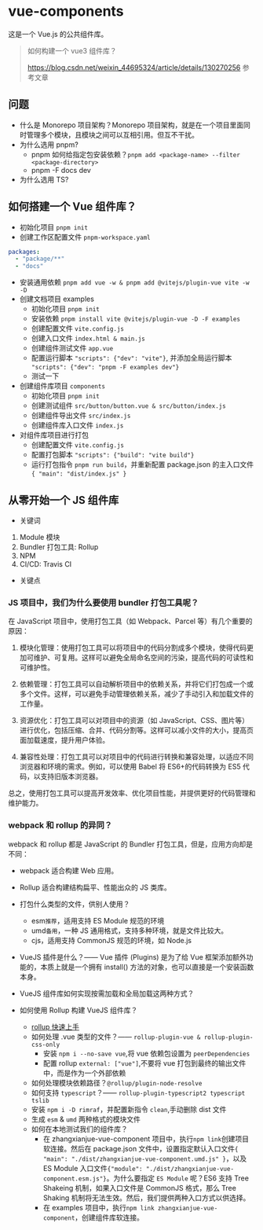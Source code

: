 # vue-components

这是一个 Vue.js 的公共组件库。

> 如何构建一个 vue3 组件库？
>
> https://blog.csdn.net/weixin_44695324/article/details/130270256 参考文章

## 问题

- 什么是 Monorepo 项目架构？Monorepo 项目架构，就是在一个项目里面同时管理多个模块，且模块之间可以互相引用。但互不干扰。
- 为什么选用 pnpm?
  - pnpm 如何给指定包安装依赖？`pnpm add <package-name> --filter <package-directory>`
  - pnpm -F docs dev
- 为什么选用 TS?

## 如何搭建一个 Vue 组件库？

- 初始化项目 `pnpm init`
- 创建工作区配置文件 `pnpm-workspace.yaml`

```yaml
packages:
  - "package/**"
  - "docs"
```

- 安装通用依赖 `pnpm add vue -w & pnpm add @vitejs/plugin-vue vite -w -D`
- 创建文档项目 examples
  - 初始化项目 `pnpm init`
  - 安装依赖 `pnpm install vite @vitejs/plugin-vue -D -F examples`
  - 创建配置文件 `vite.config.js`
  - 创建入口文件 `index.html & main.js`
  - 创建组件测试文件 `app.vue`
  - 配置运行脚本 `"scripts": {"dev": "vite"}`, 并添加全局运行脚本 `"scripts": {"dev": "pnpm -F examples dev"}`
  - 测试一下
- 创建组件库项目 `components`
  - 初始化项目 `pnpm init`
  - 创建测试组件 `src/button/button.vue & src/button/index.js`
  - 创建组件导出文件 `src/index.js`
  - 创建组件库入口文件 `index.js`
- 对组件库项目进行打包
  - 创建配置文件 `vite.config.js`
  - 配置打包脚本 `"scripts": {"build": "vite build"}`
  - 运行打包指令 `pnpm run build`，并重新配置 package.json 的主入口文件 `{ "main": "dist/index.js" }`

## 从零开始一个 JS 组件库

- 关键词

1. Module 模块
2. Bundler 打包工具: Rollup
3. NPM
4. CI/CD: Travis CI

- 关键点

### JS 项目中，我们为什么要使用 bundler 打包工具呢？

在 JavaScript 项目中，使用打包工具（如 Webpack、Parcel 等）有几个重要的原因：

1. 模块化管理：使用打包工具可以将项目中的代码分割成多个模块，使得代码更加可维护、可复用。这样可以避免全局命名空间的污染，提高代码的可读性和可维护性。

2. 依赖管理：打包工具可以自动解析项目中的依赖关系，并将它们打包成一个或多个文件。这样，可以避免手动管理依赖关系，减少了手动引入和加载文件的工作量。

3. 资源优化：打包工具可以对项目中的资源（如 JavaScript、CSS、图片等）进行优化，包括压缩、合并、代码分割等。这样可以减小文件的大小，提高页面加载速度，提升用户体验。

4. 兼容性处理：打包工具可以对项目中的代码进行转换和兼容处理，以适应不同浏览器和环境的需求。例如，可以使用 Babel 将 ES6+的代码转换为 ES5 代码，以支持旧版本浏览器。

总之，使用打包工具可以提高开发效率、优化项目性能，并提供更好的代码管理和维护能力。

### webpack 和 rollup 的异同？

webpack 和 rollup 都是 JavaScript 的 Bundler 打包工具，但是，应用方向却是不同：

- webpack 适合构建 Web 应用。
- Rollup 适合构建结构扁平、性能出众的 JS 类库。

- 打包什么类型的文件，供别人使用？
  - esm`推荐`，适用支持 ES Module 规范的环境
  - umd`备用`，一种 JS 通用格式，支持多种环境，就是文件比较大。
  - cjs，适用支持 CommonJS 规范的环境，如 Node.js
- VueJS 插件是什么？—— Vue 插件 (Plugins) 是为了给 Vue 框架添加额外功能的，本质上就是一个拥有 install() 方法的对象，也可以直接是一个安装函数本身。
- VueJS 组件库如何实现按需加载和全局加载这两种方式？
- 如何使用 Rollup 构建 VueJS 组件库？
  - [rollup 快速上手](https://rollupjs.org/tutorial/)
  - 如何处理 .vue 类型的文件？—— `rollup-plugin-vue & rollup-plugin-css-only`
    - 安装 `npm i --no-save vue`,将 vue 依赖包设置为 `peerDependencies`
    - 配置 rollup `external: ["vue"]`,不要将 vue 打包到最终的输出文件中，而是作为一个外部依赖
  - 如何处理模块依赖路径？`@rollup/plugin-node-resolve`
  - 如何支持 `typescript`？—— `rollup-plugin-typescript2 typescript tslib`
  - 安装 `npm i -D rimraf`，并配置新指令 `clean`,手动删除 dist 文件
  - 生成 `esm` & `umd` 两种格式的模块文件
  - 如何在本地测试我们的组件库？
    - 在 zhangxianjue-vue-component 项目中，执行`npm link`创建项目软连接。然后在 package.json 文件中，设置指定默认入口文件`{ "main": "./dist/zhangxianjue-vue-component.umd.js" }`，以及 ES Module 入口文件`{"module": "./dist/zhangxianjue-vue-component.esm.js"}`。为什么要指定 `ES Module` 呢？ES6 支持 Tree Shakeing 机制，如果入口文件是 CommonJS 格式，那么 Tree Shaking 机制将无法生效。然后，我们提供两种入口方式以供选择。
    - 在 examples 项目中，执行`npm link zhangxianjue-vue-component`，创建组件库软连接。
